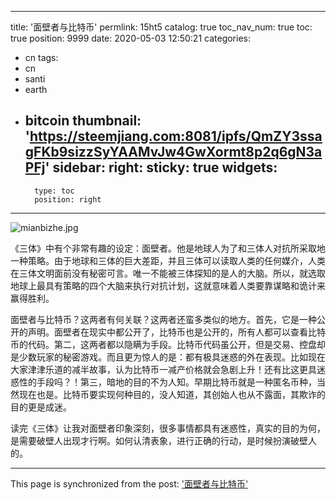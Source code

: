 
---
title: '面壁者与比特币'
permlink: 15ht5
catalog: true
toc_nav_num: true
toc: true
position: 9999
date: 2020-05-03 12:50:21
categories:
- cn
tags:
- cn
- santi
- earth
- bitcoin
thumbnail: 'https://steemjiang.com:8081/ipfs/QmZY3ssagFKb9sizzSyYAAMvJw4GwXormt8p2q6gN3aPFj'
sidebar:
    right:
        sticky: true
widgets:
    -
        type: toc
        position: right
---


![mianbizhe.jpg](https://steemjiang.com:8081/ipfs/QmZY3ssagFKb9sizzSyYAAMvJw4GwXormt8p2q6gN3aPFj)

《三体》中有个非常有趣的设定：面壁者。他是地球人为了和三体人对抗所采取地一种策略。由于地球和三体的巨大差距，并且三体可以读取人类的任何媒介，人类在三体文明面前没有秘密可言。唯一不能被三体探知的是人的大脑。所以，就选取地球上最具有策略的四个大脑来执行对抗计划，这就意味着人类要靠谋略和诡计来赢得胜利。

面壁者与比特币？这两者有何关联？这两者还蛮多类似的地方。首先，它是一种公开的声明。面壁者在现实中都公开了，比特币也是公开的，所有人都可以查看比特币的代码。第二，这两者都以隐瞒为手段。比特币代码虽公开，但是交易、控盘却是少数玩家的秘密游戏。而且更为惊人的是：都有极具迷惑的外在表现。比如现在大家津津乐道的减半故事，认为比特币一减产价格就会急剧上升！还有比这更具迷惑性的手段吗？！第三，暗地的目的不为人知。早期比特币就是一种匿名币种，当然现在也是。比特币要实现何种目的，没人知道，其创始人也从不露面，其欺诈的目的更是成迷。

读完《三体》让我对面壁者印象深刻，很多事情都具有迷惑性，真实的目的为何，是需要破壁人出现才行啊。如何认清表象，进行正确的行动，是时候扮演破壁人的。

- - -

This page is synchronized from the post: ['面壁者与比特币'](https://steemit.com/@lemooljiang/15ht5)
